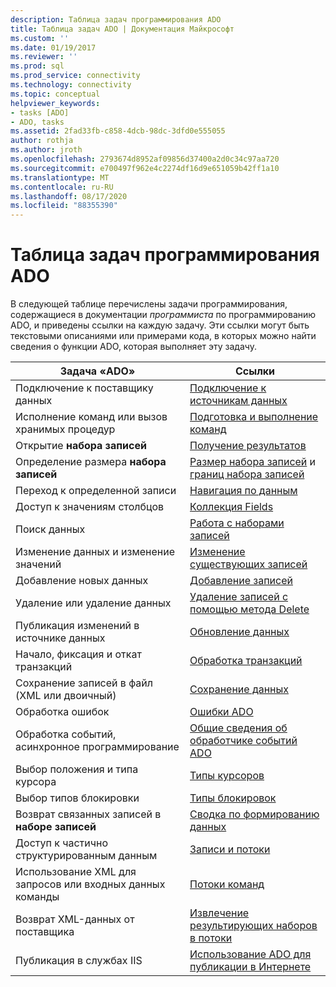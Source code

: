```yaml
---
description: Таблица задач программирования ADO
title: Таблица задач ADO | Документация Майкрософт
ms.custom: ''
ms.date: 01/19/2017
ms.reviewer: ''
ms.prod: sql
ms.prod_service: connectivity
ms.technology: connectivity
ms.topic: conceptual
helpviewer_keywords:
- tasks [ADO]
- ADO, tasks
ms.assetid: 2fad33fb-c858-4dcb-98dc-3dfd0e555055
author: rothja
ms.author: jroth
ms.openlocfilehash: 2793674d8952af09856d37400a2d0c34c97aa720
ms.sourcegitcommit: e700497f962e4c2274df16d9e651059b42ff1a10
ms.translationtype: MT
ms.contentlocale: ru-RU
ms.lasthandoff: 08/17/2020
ms.locfileid: "88355390"
---
```

# <a name="ado-programming-task-table"></a>Таблица задач программирования ADO
В следующей таблице перечислены задачи программирования, содержащиеся в документации *программиста* по программированию ADO, и приведены ссылки на каждую задачу. Эти ссылки могут быть текстовыми описаниями или примерами кода, в которых можно найти сведения о функции ADO, которая выполняет эту задачу.

|Задача «ADO»|Ссылки|
|--------------|----------------|
|Подключение к поставщику данных|[Подключение к источникам данных](../../ado/guide/data/connecting-to-data-sources.md)|
|Исполнение команд или вызов хранимых процедур|[Подготовка и выполнение команд](../../ado/guide/data/preparing-and-executing-commands.md)|
|Открытие **набора записей**|[Получение результатов](../../ado/guide/data/receiving-results.md)|
|Определение размера **набора записей**|[Размер набора записей](../../ado/guide/data/current-record-and-size-of-recordset.md) и [границ набора записей](../../ado/guide/data/boundaries-of-a-recordset.md)|
|Переход к определенной записи|[Навигация по данным](../../ado/guide/data/navigating-through-data.md)|
|Доступ к значениям столбцов|[Коллекция Fields](../../ado/guide/data/the-fields-collection.md)|
|Поиск данных|[Работа с наборами записей](../../ado/guide/data/working-with-recordsets.md)|
|Изменение данных и изменение значений|[Изменение существующих записей](../../ado/guide/data/editing-existing-records.md)|
|Добавление новых данных|[Добавление записей](../../ado/guide/data/adding-records.md)|
|Удаление или удаление данных|[Удаление записей с помощью метода Delete](../../ado/guide/data/deleting-records-using-the-delete-method.md)|
|Публикация изменений в источнике данных|[Обновление данных](../../ado/guide/data/updating-data.md)|
|Начало, фиксация и откат транзакций|[Обработка транзакций](../../ado/guide/data/transaction-processing.md)|
|Сохранение записей в файл (XML или двоичный)|[Сохранение данных](../../ado/guide/data/persisting-data.md)|
|Обработка ошибок|[Ошибки ADO](../../ado/guide/data/ado-errors.md)|
|Обработка событий, асинхронное программирование|[Общие сведения об обработчике событий ADO](../../ado/guide/data/ado-event-handler-summary.md)|
|Выбор положения и типа курсора|[Типы курсоров](../../ado/guide/data/types-of-cursors-ado.md)|
|Выбор типов блокировки|[Типы блокировок](../../ado/guide/data/types-of-locks.md)|
|Возврат связанных записей в **наборе записей**|[Сводка по формированию данных](../../ado/guide/data/data-shaping-overview.md)|
|Доступ к частично структурированным данным|[Записи и потоки](../../ado/guide/data/records-and-streams.md)|
|Использование XML для запросов или входных данных команды|[Потоки команд](../../ado/guide/data/command-streams.md)|
|Возврат XML-данных от поставщика|[Извлечение результирующих наборов в потоки](../../ado/guide/data/retrieving-resultsets-into-streams.md)|
|Публикация в службах IIS|[Использование ADO для публикации в Интернете](../../ado/guide/data/using-ado-for-internet-publishing.md)|
